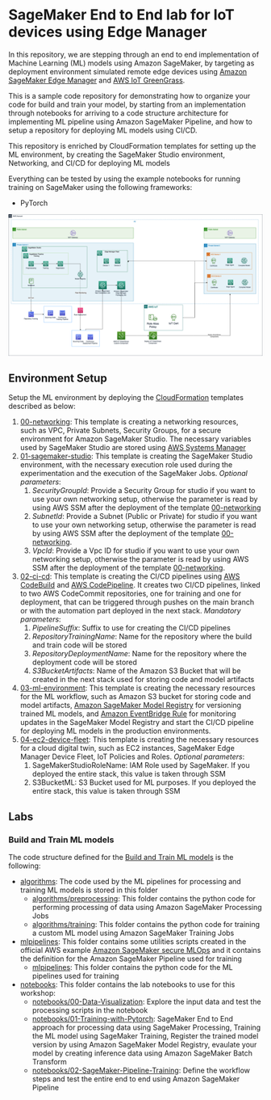 # SageMaker End to End lab for IoT devices using Edge Manager 

In this repository, we are stepping through an end to end implementation of Machine Learning (ML) models using Amazon SageMaker,
by targeting as deployment environment simulated remote edge devices using [Amazon SageMaker Edge Manager](https://docs.aws.amazon.com/sagemaker/latest/dg/edge.html) 
and [AWS IoT GreenGrass](https://docs.aws.amazon.com/greengrass/v1/developerguide/what-is-gg.html).

This is a sample code repository for demonstrating how to organize your code for build and train your model, by starting from 
an implementation through notebooks for arriving to a code structure architecture for implementing ML pipeline using Amazon 
SageMaker Pipeline, and how to setup a repository for deploying ML models using CI/CD.

This repository is enriched by CloudFormation templates for setting up the ML environment, by creating the SageMaker Studio 
environment, Networking, and CI/CD for deploying ML models

Everything can be tested by using the example notebooks for running training on SageMaker using the following frameworks:
* PyTorch

![Architecture](imgs/ML-end-to-end-iot.png "Architecture")

## Environment Setup

Setup the ML environment by deploying the [CloudFormation](./infrastructure_templates) templates described as below:

1. [00-networking](./infrastructure_templates/00-networking/template.yml): This template is creating a networking resources,  
such as VPC, Private Subnets, Security Groups, for a secure environment for Amazon SageMaker Studio. The necessary variables 
used by SageMaker Studio are stored using [AWS Systems Manager](https://docs.aws.amazon.com/systems-manager/latest/userguide/what-is-systems-manager.html)
2. [01-sagemaker-studio](./infrastructure_templates/01-sagemaker-studio-environment/template.yml): This template is creating 
the SageMaker Studio environment, with the necessary execution role used during the experimentation and the execution of the 
SageMaker Jobs. *Optional parameters*:
   1. *SecurityGroupId*: Provide a Security Group for studio if you want to use your own networking setup, otherwise the parameter
   is read by using AWS SSM after the deployment of the template [00-networking](./infrastructure_templates/00-networking/template.yml)
   2. *SubnetId*: Provide a Subnet (Public or Private) for studio if you want to use your own networking setup, otherwise the parameter
   is read by using AWS SSM after the deployment of the template [00-networking](./infrastructure_templates/00-networking/template).
   3. *VpcId*: Provide a Vpc ID for studio if you want to use your own networking setup, otherwise the parameter is read by 
   using AWS SSM after the deployment of the template [00-networking](./infrastructure_templates/00-networking/template).
3. [02-ci-cd](./infrastructure_templates/02-ci-cd/template.yml): This template is creating the CI/CD pipelines using 
[AWS CodeBuild](https://docs.aws.amazon.com/codebuild/latest/userguide/welcome.html) and [AWS CodePipeline](https://docs.aws.amazon.com/codepipeline/latest/userguide/welcome.html).
It creates two CI/CD pipelines, linked to two AWS CodeCommit repositories, one for training and one for deployment, that can 
be triggered through pushes on the main branch or with the automation part deployed in the next stack. *Mandatory parameters*:
   1. *PipelineSuffix*: Suffix to use for creating the CI/CD pipelines
   2. *RepositoryTrainingName*: Name for the repository where the build and train code will be stored
   3. *RepositoryDeploymentName*:  Name for the repository where the deployment code will be stored
   4. *S3BucketArtifacts*: Name of the Amazon S3 Bucket that will be created in the next stack used for storing code and model artifacts
4. [03-ml-environment](./infrastructure_templates/03-ml-environment/template.yml): This template is creating the necessary resources for the 
ML workflow, such as Amazon S3 bucket for storing code and model artifacts, [Amazon SageMaker Model Registry](https://docs.aws.amazon.com/sagemaker/latest/dg/model-registry.html) 
for versioning trained ML models, and [Amazon EventBridge Rule](https://docs.aws.amazon.com/eventbridge/latest/userguide/eb-rules.html) 
for monitoring updates in the SageMaker Model Registry and start the CI/CD pipeline for deploying ML models in the production environments.
5. [04-ec2-device-fleet](./infrastructure_templates/04-ec2-device-fleet/template.yml): This template is creating the necessary resources for 
a cloud digital twin, such as EC2 instances, SageMaker Edge Manager Device Fleet, IoT Policies and Roles. *Optional parameters*:
   1. SageMakerStudioRoleName: IAM Role used by SageMaker. If you deployed the entire stack, this value is taken through SSM
   2. S3BucketML: S3 Bucket used for ML purposes. If you deployed the entire stack, this value is taken through SSM

## Labs

### Build and Train ML models

The code structure defined for the [Build and Train ML models](./lab/00-model-build-train) is the following:

* [algorithms](./lab/00-model-build-train/algorithms): The code used by the ML pipelines for processing and training ML models is stored in this folder
  * [algorithms/preprocessing](./lab/00-model-build-train/algorithms/preprocessing): This folder contains the python code for performing processing of data
  using Amazon SageMaker Processing Jobs
  * [algorithms/training](./lab/00-model-build-train/algorithms/training): This folder contains the python code for training a custom ML model 
  using Amazon SageMaker Training Jobs
* [mlpipelines](./lab/00-model-build-train/mlpipelines): This folder contains some utilities scripts created in the official AWS example 
[Amazon SageMaker secure MLOps](https://github.com/aws-samples/amazon-sagemaker-secure-mlops) and it contains the definition for the 
Amazon SageMaker Pipeline used for training
  * [mlpipelines](./lab/00-model-build-train/mlpipelines/training): This folder contains the python code for the ML pipelines used for training
* [notebooks](./lab/00-model-build-train/notebooks): This folder contains the lab notebooks to use for this workshop:
  * [notebooks/00-Data-Visualization](./lab/00-model-build-train/notebooks/00-Data-Visualization.ipynb): Explore the input data and test the processing scripts 
  in the notebook
  * [notebooks/01-Training-with-Pytorch](./lab/00-model-build-train/notebooks/01-Training-with-Pytorch.ipynb): SageMaker 
  End to End approach for processing data using SageMaker Processing, Training the ML model using SageMaker Training, Register 
  the trained model version by using Amazon SageMaker Model Registry, evaulate your model by creating inference data using 
  Amazon SageMaker Batch Transform
  * [notebooks/02-SageMaker-Pipeline-Training](./lab/00-model-build-train/notebooks/02-SageMaker-Pipeline-Training.ipynb): Define 
  the workflow steps and test the entire end to end using Amazon SageMaker Pipeline